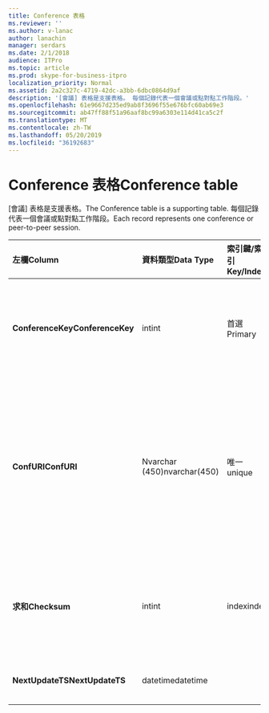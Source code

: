 ```yaml
---
title: Conference 表格
ms.reviewer: ''
ms.author: v-lanac
author: lanachin
manager: serdars
ms.date: 2/1/2018
audience: ITPro
ms.topic: article
ms.prod: skype-for-business-itpro
localization_priority: Normal
ms.assetid: 2a2c327c-4719-42dc-a3bb-6dbc0864d9af
description: '[會議] 表格是支援表格。 每個記錄代表一個會議或點對點工作階段。'
ms.openlocfilehash: 61e9667d235ed9ab8f3696f55e676bfc60ab69e3
ms.sourcegitcommit: ab47ff88f51a96aaf8bc99a6303e114d41ca5c2f
ms.translationtype: MT
ms.contentlocale: zh-TW
ms.lasthandoff: 05/20/2019
ms.locfileid: "36192683"
---
```

# <a name="conference-table"></a><span data-ttu-id="74d2b-104">Conference 表格</span><span class="sxs-lookup"><span data-stu-id="74d2b-104">Conference table</span></span>
 
<span data-ttu-id="74d2b-105">[會議] 表格是支援表格。</span><span class="sxs-lookup"><span data-stu-id="74d2b-105">The Conference table is a supporting table.</span></span> <span data-ttu-id="74d2b-106">每個記錄代表一個會議或點對點工作階段。</span><span class="sxs-lookup"><span data-stu-id="74d2b-106">Each record represents one conference or peer-to-peer session.</span></span>
  
|<span data-ttu-id="74d2b-107">**左欄**</span><span class="sxs-lookup"><span data-stu-id="74d2b-107">**Column**</span></span>|<span data-ttu-id="74d2b-108">**資料類型**</span><span class="sxs-lookup"><span data-stu-id="74d2b-108">**Data Type**</span></span>|<span data-ttu-id="74d2b-109">**索引鍵/索引**</span><span class="sxs-lookup"><span data-stu-id="74d2b-109">**Key/Index**</span></span>|<span data-ttu-id="74d2b-110">**詳細資料**</span><span class="sxs-lookup"><span data-stu-id="74d2b-110">**Details**</span></span>|
|:-----|:-----|:-----|:-----|
|<span data-ttu-id="74d2b-111">**ConferenceKey**</span><span class="sxs-lookup"><span data-stu-id="74d2b-111">**ConferenceKey**</span></span> <br/> |<span data-ttu-id="74d2b-112">int</span><span class="sxs-lookup"><span data-stu-id="74d2b-112">int</span></span>  <br/> |<span data-ttu-id="74d2b-113">首選</span><span class="sxs-lookup"><span data-stu-id="74d2b-113">Primary</span></span>  <br/> |<span data-ttu-id="74d2b-114">標識此會議記錄的唯一號碼。</span><span class="sxs-lookup"><span data-stu-id="74d2b-114">Unique number identifying this conference record.</span></span>  <br/> |
|<span data-ttu-id="74d2b-115">**ConfURI**</span><span class="sxs-lookup"><span data-stu-id="74d2b-115">**ConfURI**</span></span> <br/> |<span data-ttu-id="74d2b-116">Nvarchar (450)</span><span class="sxs-lookup"><span data-stu-id="74d2b-116">nvarchar(450)</span></span>  <br/> |<span data-ttu-id="74d2b-117">唯一</span><span class="sxs-lookup"><span data-stu-id="74d2b-117">unique</span></span>  <br/> |<span data-ttu-id="74d2b-118">會議 URI (如果這是會議), 或 DialogID (如果這是點對點工作階段的話)。</span><span class="sxs-lookup"><span data-stu-id="74d2b-118">Conference URI if this is a conference, or DialogID if this is a peer-to-peer session.</span></span>  <br/> |
|<span data-ttu-id="74d2b-119">**求和**</span><span class="sxs-lookup"><span data-stu-id="74d2b-119">**Checksum**</span></span> <br/> |<span data-ttu-id="74d2b-120">int</span><span class="sxs-lookup"><span data-stu-id="74d2b-120">int</span></span>  <br/> |<span data-ttu-id="74d2b-121">index</span><span class="sxs-lookup"><span data-stu-id="74d2b-121">index</span></span>  <br/> |<span data-ttu-id="74d2b-122">會議 URI 的校驗和。</span><span class="sxs-lookup"><span data-stu-id="74d2b-122">Checksum of the conference URI.</span></span> <span data-ttu-id="74d2b-123">這會在內部使用。</span><span class="sxs-lookup"><span data-stu-id="74d2b-123">This is used internally.</span></span>  <br/> |
|<span data-ttu-id="74d2b-124">**NextUpdateTS**</span><span class="sxs-lookup"><span data-stu-id="74d2b-124">**NextUpdateTS**</span></span> <br/> |<span data-ttu-id="74d2b-125">datetime</span><span class="sxs-lookup"><span data-stu-id="74d2b-125">datetime</span></span>  <br/> ||<span data-ttu-id="74d2b-126">僅供內部使用。</span><span class="sxs-lookup"><span data-stu-id="74d2b-126">For internal use only.</span></span>  <br/> |
   

